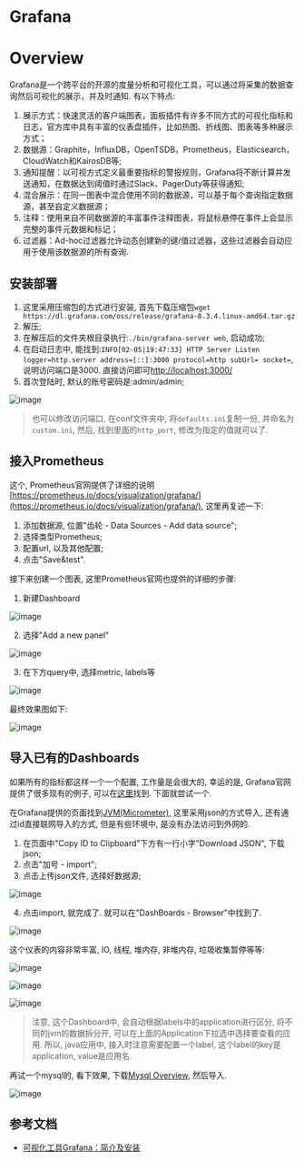 # Grafana

# Overview

Grafana是一个跨平台的开源的度量分析和可视化工具，可以通过将采集的数据查询然后可视化的展示，并及时通知. 有以下特点:

1. 展示方式：快速灵活的客户端图表，面板插件有许多不同方式的可视化指标和日志，官方库中具有丰富的仪表盘插件，比如热图、折线图、图表等多种展示方式；
2. 数据源：Graphite，InfluxDB，OpenTSDB，Prometheus，Elasticsearch，CloudWatch和KairosDB等;
3. 通知提醒：以可视方式定义最重要指标的警报规则，Grafana将不断计算并发送通知，在数据达到阈值时通过Slack、PagerDuty等获得通知;
4. 混合展示：在同一图表中混合使用不同的数据源，可以基于每个查询指定数据源，甚至自定义数据源；
5. 注释：使用来自不同数据源的丰富事件注释图表，将鼠标悬停在事件上会显示完整的事件元数据和标记；
6. 过滤器：Ad-hoc过滤器允许动态创建新的键/值过滤器，这些过滤器会自动应用于使用该数据源的所有查询.

## 安装部署

1. 这里采用压缩包的方式进行安装, 首先下载压缩包```wget https://dl.grafana.com/oss/release/grafana-8.3.4.linux-amd64.tar.gz```
2. 解压;
3. 在解压后的文件夹根目录执行:```./bin/grafana-server web```, 启动成功;
4. 在启动日志中, 能找到:```INFO[02-05|19:47:33] HTTP Server Listen                       logger=http.server address=[::]:3000 protocol=http subUrl= socket=```, 说明访问端口是3000. 直接访问即可[http://localhost:3000/](http://localhost:3000/)
5. 首次登陆时, 默认的账号密码是:admin/admin;

![image](img/grafana_start.png)

> 也可以修改访问端口, 在conf文件夹中, 将```defaults.ini```复制一份, 并命名为```custom.ini```, 然后, 找到里面的```http_port```, 修改为指定的值就可以了.

## 接入Prometheus

这个, Prometheus官网提供了详细的说明[https://prometheus.io/docs/visualization/grafana/](https://prometheus.io/docs/visualization/grafana/), 这里再复述一下:

1. 添加数据源, 位置"齿轮 - Data Sources - Add data source";
2. 选择类型Prometheus;
3. 配置url, 以及其他配置;
4. 点击"Save&test".

接下来创建一个图表, 这里Prometheus官网也提供的详细的步骤:

1. 新建Dashboard

![image](img/grafana_new_dashboard.png)

2. 选择"Add a new panel"

![image](img/grafana_edit_query.png)

3. 在下方query中, 选择metric, labels等

![image](img/grafana_avg_resp.png)

最终效果图如下:

![image](img/grafana_final.png)

## 导入已有的Dashboards

如果所有的指标都这样一个一个配置, 工作量是会很大的, 幸运的是, Grafana官网提供了很多现有的例子, 可以在[这里](https://grafana.com/grafana/dashboards/)找到. 下面就尝试一个.

在Grafana提供的页面找到[JVM(Micrometer)](https://grafana.com/grafana/dashboards/4701), 这里采用json的方式导入, 还有通过id直接联网导入的方式, 但是有些环境中, 是没有办法访问到外网的.

1. 在页面中"Copy ID to Clipboard"下方有一行小字"Download JSON", 下载json;
2. 点击"加号 - import";
3. 点击上传json文件, 选择好数据源;

![image](img/grafana_import.png)

4. 点击import, 就完成了. 就可以在"DashBoards - Browser"中找到了.

![image](img/grafana_browser.png)

这个仪表的内容非常丰富, IO, 线程, 堆内存, 非堆内存, 垃圾收集暂停等等:

![image](img/grafana_sparrow_jvm_01.png)

![image](img/grafana_sparrow_jvm_02.png)

![image](img/grafana_sparrow_jvm_03.png)

> 注意, 这个Dashboard中, 会自动根据labels中的application进行区分, 将不同的jvm的数据拆分开, 可以在上面的Application下拉选中选择要查看的应用. 所以, java应用中, 接入时注意需要配置一个label, 这个label的key是application, value是应用名.

再试一个mysql的, 看下效果, 下载[Mysql Overview](https://grafana.com/grafana/dashboards/7362), 然后导入.

![image](img/grafana_mysql.png)

## 参考文档

* [可视化工具Grafana：简介及安装](https://www.cnblogs.com/imyalost/p/9873641.html)